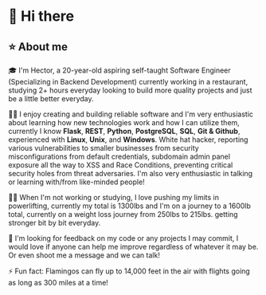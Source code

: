 # 👋 Hi there

## ⭐ About me
🎓 I'm Hector, a 20-year-old aspiring self-taught Software Engineer (Specializing in Backend Development) currently working in a restaurant, studying 2+ hours everyday looking to build more quality projects and just be a little better everyday.

👨‍💻 I enjoy creating and building reliable software and I'm very enthusiastic about learning how new technologies work and how I can utilize them, currently I know **Flask**, **REST**, **Python**, **PostgreSQL**, **SQL**, **Git & Github**, experienced with **Linux**, **Unix**, and **Windows**. White hat hacker, reporting various vulnerabilities to smaller businesses from security misconfigurations from default credentials, subdomain admin panel exposure all the way to XSS and Race Conditions, preventing critical security holes from threat adversaries. I'm also very enthusiastic in talking or learning with/from like-minded people!

🏋️‍♂️ When I'm not working or studying, I love pushing my limits in powerlifting, currently my total is 1300lbs and I'm on a journey to a 1600lb total, currently on a weight loss journey from 250lbs to 215lbs. getting stronger bit by bit everyday.

🤔 I'm looking for feedback on my code or any projects I may commit, I would love if anyone can help me improve regardless of whatever it may be. Or even shoot me a message and we can talk!

⚡ Fun fact: Flamingos can fly up to 14,000 feet in the air with flights going as long as 300 miles at a time!


<!--
**Human505-oatmeal/Human505-oatmeal** is a ✨ _special_ ✨ repository because its `README.md` (this file) appears on your GitHub profile.

Here are some ideas to get you started:
7
- 🔭 I’m currently working on ...
- 🌱 I’m currently learning ...
- 👯 I’m looking to collaborate on ...
- 🤔 I’m looking for help with ...
- 💬 Ask me about ...
- 📫 How to reach me: ...
- 😄 Pronouns: ...
- ⚡ Fun fact: ...
-->

